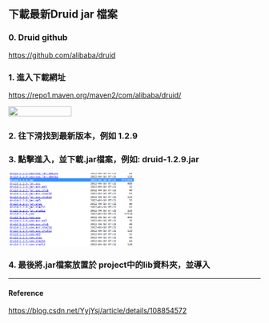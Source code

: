 ## 下載最新Druid jar 檔案

### 0. Druid github
https://github.com/alibaba/druid


### 1. 進入下載網址
https://repo1.maven.org/maven2/com/alibaba/druid/

<img src="https://img-blog.csdnimg.cn/20200928175721295.png?x-oss-process=image/watermark,type_ZmFuZ3poZW5naGVpdGk,shadow_10,text_aHR0cHM6Ly9ibG9nLmNzZG4ubmV0L1l5allzag==,size_16,color_FFFFFF,t_70" height="50%" width="50%">

### 2. 往下滑找到最新版本，例如 1.2.9

### 3. 點擊進入，並下載.jar檔案，例如: druid-1.2.9.jar   
<img src="https://github.com/coco40725/JavaNote/blob/main/JDBC%E5%B8%B8%E7%94%A8jar/Druid/img/druid_img1.png" height="50%" width="50%">

### 4. 最後將.jar檔案放置於 project中的lib資料夾，並導入






---
#### Reference
https://blog.csdn.net/YyjYsj/article/details/108854572 
